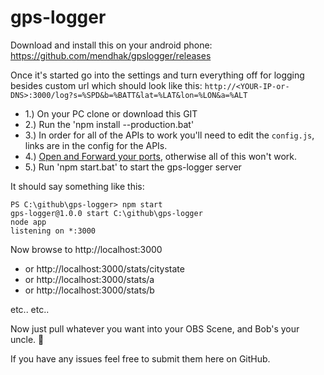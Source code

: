 # gps-logger

Download and install this on your android phone:
https://github.com/mendhak/gpslogger/releases

Once it's started go into the settings and turn everything off for logging besides custom url which should look like this:
`http://<YOUR-IP-or-DNS>:3000/log?s=%SPD&b=%BATT&lat=%LAT&lon=%LON&a=%ALT`
  
- 1.) On your PC clone or download this GIT
- 2.) Run the 'npm install --production.bat'
- 3.) In order for all of the APIs to work you'll need to edit the `config.js`, links are in the config for the APIs.
- 4.) [Open and Forward your ports](https://www.noip.com/support/knowledgebase/general-port-forwarding-guide/), otherwise all of this won't work.
- 5.) Run 'npm start.bat' to start the gps-logger server

It should say something like this:

```
PS C:\github\gps-logger> npm start
gps-logger@1.0.0 start C:\github\gps-logger
node app
listening on *:3000
```

Now browse to http://localhost:3000
- or http://localhost:3000/stats/citystate
- or http://localhost:3000/stats/a
- or http://localhost:3000/stats/b

etc.. etc..

Now just pull whatever you want into your OBS Scene, and Bob's your uncle. :man:

If you have any issues feel free to submit them here on GitHub.
